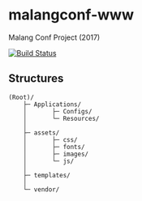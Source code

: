 # malangconf-www 

Malang Conf Project (2017)

[![Build Status](https://travis-ci.org/MalangPHP/malangconf-www.svg?branch=dev)](https://travis-ci.org/MalangPHP/malangconf-www)

## Structures

```
(Root)/
    ├─ Applications/
    │       ├─ Configs/
    │       └─ Resources/
    │
    ├─ assets/
    │       ├─ css/
    │       ├─ fonts/
    │       ├─ images/
    │       └─ js/
    │
    ├─ templates/
    │
    └─ vendor/
```
